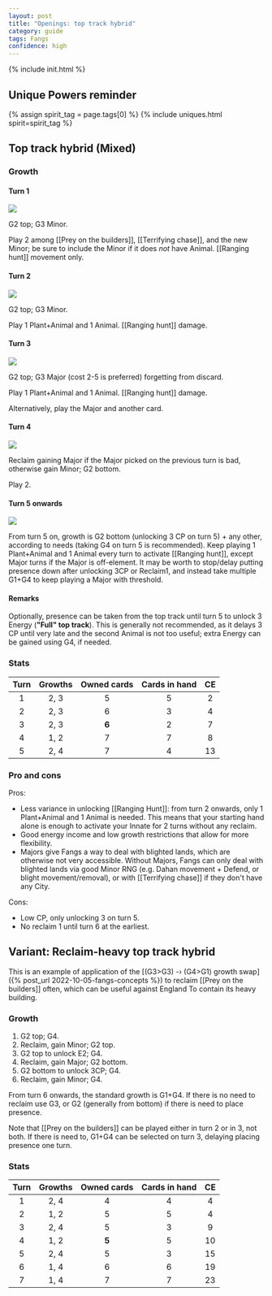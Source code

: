 ```yaml
---  
layout: post  
title: "Openings: top track hybrid"  
category: guide  
tags: Fangs  
confidence: high
---
```

{% include init.html %}

## Unique Powers reminder

{% assign spirit_tag = page.tags[0] %}
{% include uniques.html spirit=spirit_tag %}


## Top track hybrid (Mixed)

### Growth

#### Turn 1

![](/assets/images/Fangs%201-0.png)

G2 top; G3 Minor.

Play 2 among [[Prey on the builders]], [[Terrifying chase]], and the new Minor; be sure to include the Minor if it does _not_ have Animal. [[Ranging hunt]] movement only.

#### Turn 2

![](/assets/images/Fangs%202-0.png)

G2 top; G3 Minor. 

Play 1 Plant+Animal and 1 Animal. [[Ranging hunt]] damage.

#### Turn 3

![](/assets/images/Fangs%203-0.png)

G2 top; G3 Major (cost 2-5 is preferred) forgetting from discard. 

Play 1 Plant+Animal and 1 Animal. [[Ranging hunt]] damage.

Alternatively, play the Major and another card.

#### Turn 4

![](/assets/images/Fangs%203-1.png)

Reclaim gaining Major if the Major picked on the previous turn is bad, otherwise gain Minor; G2 bottom. 

Play 2.

#### Turn 5 onwards

![](/assets/images/Fangs%203-2.png)

From turn 5 on, growth is G2 bottom (unlocking 3 CP on turn 5) + any other, according to needs (taking G4 on turn 5 is recommended). Keep playing 1 Plant+Animal and 1 Animal every turn to activate [[Ranging hunt]], except Major turns if the Major is off-element. It may be worth to stop/delay putting presence down after unlocking 3CP or Reclaim1, and instead take multiple G1+G4 to keep playing a Major with threshold.

#### Remarks

Optionally, presence can be taken from the top track until turn 5 to unlock 3 Energy (**"Full" top track**). This is generally not recommended, as it delays 3 CP until very late and the second Animal is not too useful; extra Energy can be gained using G4, if needed.

### Stats

Turn | Growths | Owned cards | Cards in hand | CE
:--: | :--: | :--: | :--: | :--: 
1 | 2, 3 |   5   | 5 | 2
2 | 2, 3 |   6   | 3 | 4
3 | 2, 3 | **6** | 2 | 7
4 | 1, 2 |   7   | 7 | 8
5 | 2, 4 |   7   | 4 | 13

### Pro and cons

Pros: 

- Less variance in unlocking [[Ranging Hunt]]: from turn 2 onwards, only 1 Plant+Animal and 1 Animal is needed. This means that your starting hand alone is enough to activate your Innate for 2 turns without any reclaim.  
- Good energy income and low growth restrictions that allow for more flexibility.  
- Majors give Fangs a way to deal with blighted lands, which are otherwise not very accessible. Without Majors, Fangs can only deal with blighted lands via good Minor RNG (e.g. Dahan movement + Defend, or blight movement/removal), or with [[Terrifying chase]] if they don't have any City.

Cons:

- Low CP, only unlocking 3 on turn 5.  
- No reclaim 1 until turn 6 at the earliest.

## Variant: Reclaim-heavy top track hybrid 

This is an example of application of the 
[(G3>G3) -› (G4>G1) growth swap]({% post_url 2022-10-05-fangs-concepts %}) 
to reclaim [[Prey on the builders]] often, 
which can be useful against England
To contain its heavy building.

### Growth 

1. G2 top; G4.  
2. Reclaim, gain Minor; G2 top.  
3. G2 top to unlock E2; G4.  
4. Reclaim, gain Major; G2 bottom.  
5. G2 bottom to unlock 3CP; G4.  
6. Reclaim, gain Minor; G4.

From turn 6 onwards, the standard growth is G1+G4. 
If there is no need to reclaim use G3, 
or G2 (generally from bottom) 
if there is need to place presence.

Note that [[Prey on the builders]] can be 
played either in turn 2 or in 3, not both. 
If there is need to, G1+G4 can be selected 
on turn 3, delaying placing presence one turn.

### Stats

Turn | Growths | Owned cards | Cards in hand | CE
:--: | :--: | :--: | :--: | :--: 
1 | 2, 4 |   4   | 4 | 4
2 | 1, 2 |   5   | 5 | 4
3 | 2, 4 |   5   | 3 | 9
4 | 1, 2 | **5** | 5 | 10
5 | 2, 4 |   5   | 3 | 15
6 | 1, 4 |   6   | 6 | 19
7 | 1, 4 |   7   | 7 | 23
